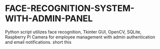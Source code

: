 # FACE-RECOGNITION-SYSTEM-WITH-ADMIN-PANEL
Python script utilizes face recognition, Tkinter GUI, OpenCV, SQLite, Raspberry Pi Camera for employee management with admin authentication and email notifications. short this
